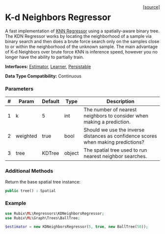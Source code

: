 <span style="float:right;"><a href="https://github.com/RubixML/RubixML/blob/master/src/Regressors/KDNeighborsRegressor.php">[source]</a></span>

# K-d Neighbors Regressor
A fast implementation of [KNN Regressor](knn-regressor.md) using a spatially-aware binary tree. The KDN Regressor works by locating the neighborhood of a sample via binary search and then does a brute force search only on the samples close to or within the neighborhood of the unknown sample. The main advantage of K-d Neighbors over brute force KNN is inference speed, however you no longer have the ability to partially train.

**Interfaces:** [Estimator](../estimator.md), [Learner](../learner.md), [Persistable](../persistable.md)

**Data Type Compatibility:** Continuous

### Parameters
| # | Param | Default | Type | Description |
|---|---|---|---|---|
| 1 | k | 5 | int | The number of nearest neighbors to consider when making a prediction. |
| 2 | weighted | true | bool | Should we use the inverse distances as confidence scores when making predictions? |
| 3 | tree | KDTree | object | The spatial tree used to run nearest neighbor searches. |

### Additional Methods
Return the base spatial tree instance:
```php
public tree() : Spatial
```

### Example
```php
use Rubix\ML\Regressors\KDNeighborsRegressor;
use Rubix\ML\Graph\Trees\BallTree;

$estimator = new KDNeighborsRegressor(5, true, new BallTree(50));
```